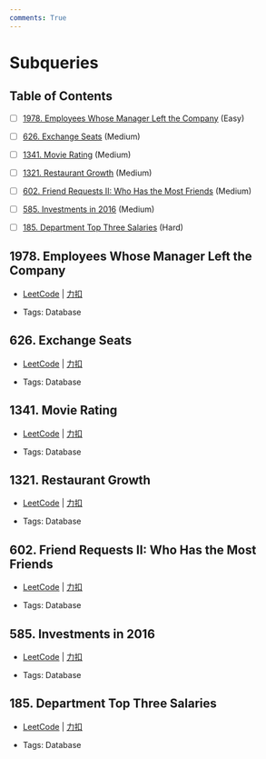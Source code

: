 ```yaml
---
comments: True
---
```


# Subqueries

## Table of Contents

- [ ] [1978. Employees Whose Manager Left the Company](#1978-employees-whose-manager-left-the-company) (Easy)
- [ ] [626. Exchange Seats](#626-exchange-seats) (Medium)
- [ ] [1341. Movie Rating](#1341-movie-rating) (Medium)
- [ ] [1321. Restaurant Growth](#1321-restaurant-growth) (Medium)
- [ ] [602. Friend Requests II: Who Has the Most Friends](#602-friend-requests-ii-who-has-the-most-friends) (Medium)
- [ ] [585. Investments in 2016](#585-investments-in-2016) (Medium)
- [ ] [185. Department Top Three Salaries](#185-department-top-three-salaries) (Hard)


## 1978. Employees Whose Manager Left the Company

-    [LeetCode](https://leetcode.com/problems/employees-whose-manager-left-the-company/) | [力扣](https://leetcode.cn/problems/employees-whose-manager-left-the-company/)

-   Tags: Database



## 626. Exchange Seats

-    [LeetCode](https://leetcode.com/problems/exchange-seats/) | [力扣](https://leetcode.cn/problems/exchange-seats/)

-   Tags: Database



## 1341. Movie Rating

-    [LeetCode](https://leetcode.com/problems/movie-rating/) | [力扣](https://leetcode.cn/problems/movie-rating/)

-   Tags: Database



## 1321. Restaurant Growth

-    [LeetCode](https://leetcode.com/problems/restaurant-growth/) | [力扣](https://leetcode.cn/problems/restaurant-growth/)

-   Tags: Database



## 602. Friend Requests II: Who Has the Most Friends

-    [LeetCode](https://leetcode.com/problems/friend-requests-ii-who-has-the-most-friends/) | [力扣](https://leetcode.cn/problems/friend-requests-ii-who-has-the-most-friends/)

-   Tags: Database



## 585. Investments in 2016

-    [LeetCode](https://leetcode.com/problems/investments-in-2016/) | [力扣](https://leetcode.cn/problems/investments-in-2016/)

-   Tags: Database



## 185. Department Top Three Salaries

-    [LeetCode](https://leetcode.com/problems/department-top-three-salaries/) | [力扣](https://leetcode.cn/problems/department-top-three-salaries/)

-   Tags: Database
